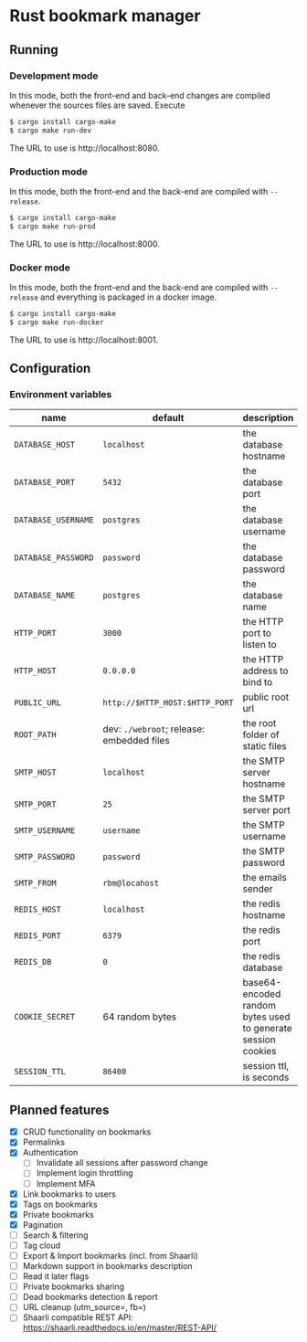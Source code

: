 # Rust bookmark manager

## Running
### Development mode
In this mode, both the front-end and back-end changes are compiled whenever the sources files are saved. Execute
```sh
$ cargo install cargo-make
$ cargo make run-dev
```
The URL to use is http://localhost:8080.

### Production mode
In this mode, both the front-end and the back-end are compiled with `--release`.
```sh
$ cargo install cargo-make
$ cargo make run-prod
```
The URL to use is http://localhost:8000.

### Docker mode
In this mode, both the front-end and the back-end are compiled with `--release` and everything is packaged in a docker
image.
```sh
$ cargo install cargo-make
$ cargo make run-docker
```
The URL to use is http://localhost:8001.

## Configuration
### Environment variables
| name                | default                                   | description                                                  |
|---------------------|-------------------------------------------|--------------------------------------------------------------|
| `DATABASE_HOST`     | `localhost`                               | the database hostname                                        |
| `DATABASE_PORT`     | `5432`                                    | the database port                                            |
| `DATABASE_USERNAME` | `postgres`                                | the database username                                        |
| `DATABASE_PASSWORD` | `password`                                | the database password                                        |
| `DATABASE_NAME`     | `postgres`                                | the database name                                            |
| `HTTP_PORT`         | `3000`                                    | the HTTP port to listen to                                   |
| `HTTP_HOST`         | `0.0.0.0`                                 | the HTTP address to bind to                                  |
| `PUBLIC_URL`        | `http://$HTTP_HOST:$HTTP_PORT`            | public root url                                              |
| `ROOT_PATH`         | dev: `./webroot`; release: embedded files | the root folder of static files                              |
| `SMTP_HOST`         | `localhost`                               | the SMTP server hostname                                     |
| `SMTP_PORT`         | `25`                                      | the SMTP server port                                         |
| `SMTP_USERNAME`     | `username`                                | the SMTP username                                            |
| `SMTP_PASSWORD`     | `password`                                | the SMTP password                                            |
| `SMTP_FROM`         | `rbm@locahost`                            | the emails sender                                            |
| `REDIS_HOST`        | `localhost`                               | the redis hostname                                           |
| `REDIS_PORT`        | `6379`                                    | the redis port                                               |
| `REDIS_DB`          | `0`                                       | the redis database                                           |
| `COOKIE_SECRET`     | 64 random bytes                           | base64-encoded random bytes used to generate session cookies |
| `SESSION_TTL`       | `86400`                                   | session ttl, is seconds                                      |

## Planned features
* [x] CRUD functionality on bookmarks
* [x] Permalinks
* [x] Authentication
  * [ ] Invalidate all sessions after password change
  * [ ] Implement login throttling
  * [ ] Implement MFA
* [x] Link bookmarks to users
* [x] Tags on bookmarks
* [x] Private bookmarks
* [x] Pagination
* [ ] Search & filtering
* [ ] Tag cloud
* [ ] Export & Import bookmarks (incl. from Shaarli)
* [ ] Markdown support in bookmarks description
* [ ] Read it later flags
* [ ] Private bookmarks sharing
* [ ] Dead bookmarks detection & report
* [ ] URL cleanup (utm_source=, fb=)
* [ ] Shaarli compatible REST API: https://shaarli.readthedocs.io/en/master/REST-API/
